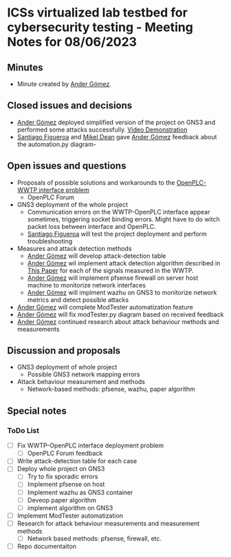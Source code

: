 # ICSs virtualized lab testbed for cybersecurity testing - Meeting Notes for 08/06/2023

## Minutes

- Minute created by [Ander Gómez](https://github.com/gomezander).

## Closed issues and decisions

- [Ander Gómez](https://github.com/gomezander) deployed simplified version of the project on GNS3 and performed some attacks successfully. [Video Demonstration](https://www.youtube.com/watch?v=W10l6Pk4seo)
- [Santiago Figueroa](https://github.com/sfl0r3nz05) and [Mikel Dean](mdeanoses@ceit.es) gave [Ander Gómez](https://github.com/gomezander) feedback about the automation.py diagram-

## Open issues and questions

- Proposals of possible solutions and workarounds to the [OpenPLC-WWTP interface problem](https://github.com/sfl0r3nz05/ICSsVirtualForCiberSec/issues/29)
  - OpenPLC Forum
- GNS3 deployment of the whole project
  - Communication errors on the WWTP-OpenPLC interface appear sometimes, triggering socket binding errors. Might have to do witch packet loss between interface and OpenPLC.
  - [Santiago Figueroa](https://github.com/sfl0r3nz05) will test the project deployment and perform troubleshooting
- Measures and attack detection methods
  -  [Ander Gómez](https://github.com/gomezander) will develop attack-detection table
  -  [Ander Gómez](https://github.com/gomezander) wil implement attack detection algorithm described in [This Paper](https://www.sciencedirect.com/science/article/abs/pii/S1874548218301641) for each of the signals measured in the WWTP.
  -  [Ander Gómez](https://github.com/gomezander) will implement pfsense firewall on server host machine to monitorize network interfaces
  -  [Ander Gómez](https://github.com/gomezander) will implment wazhu on GNS3 to monitorize network metrics and detect possible attacks
- [Ander Gómez](https://github.com/gomezander) will complete ModTester automatization feature
- [Ander Gómez](https://github.com/gomezander) will fix modTester.py diagram based on received feedback
- [Ander Gómez](https://github.com/gomezander) continued research about attack behaviour methods and measurements

## Discussion and proposals

- GNS3 deployment of whole project
  - Possible GNS3 network mapping errors
- Attack behaviour measurement and methods
  - Network-based methods: pfsense, wazhu, paper algorithm

## Special notes

### ToDo List

- [ ] Fix WWTP-OpenPLC interface deployment problem
  - [ ] OpenPLC Forum feedback
- [ ] Write attack-detection table for each case
- [ ] Deploy whole project on GNS3
  - [ ] Try to fix sporadic errors
  - [ ] Implement pfsense on host
  - [ ] Implement wazhu as GNS3 container
  - [ ] Deveop paper algorithm
  - [ ] implement algorithm on GNS3
- [ ] Implement ModTester automatization
- [ ] Research for attack behaviour measurements and measurement methods
  - [ ] Network based methods: pfsense, firewall, etc.
- [ ] Repo documentaiton
